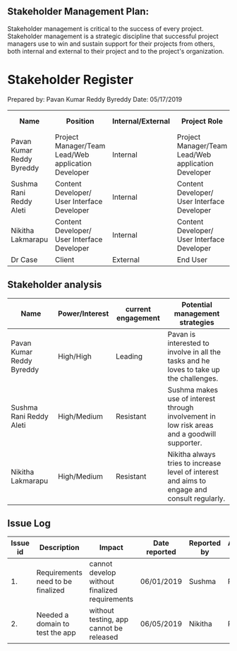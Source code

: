## Stakeholder Management Plan:
Stakeholder management is critical to the success of every project. Stakeholder management is a strategic discipline that successful project managers use to win and sustain support for their projects from others, both internal and external to their project and to the project's organization.


# Stakeholder Register


Prepared by: Pavan Kumar Reddy Byreddy         Date: 05/17/2019
 <table class="table table-dark">
                                      
                          
<tr> 
<th>Name</th>
<th>Position</th>
<th>Internal/External</th>

<th>Project Role</th>
<th>Contact Information</th>
</tr>
<tr>
<td>Pavan Kumar Reddy Byreddy</td>
<td>Project Manager/Team Lead/Web application Developer</td>
<td>Internal</td>
<td>Project Manager/Team Lead/Web application Developer</td>
<td>+1 6605280989</td>
</tr>
<tr>
<td>Sushma Rani Reddy Aleti</td>
<td>Content Developer/ User Interface Developer</td>
<td>Internal</td>
<td>Content Developer/ User Interface Developer</td>
<td>+1 6605281023</td>
</tr>
<tr>
<td>Nikitha Lakmarapu</td>
<td>Content Developer/ User Interface Developer</td>
<td>Internal</td>
<td>Content Developer/ User Interface Developer</td>
<td>+1 6605280991</td>
</tr>
<tr>
<td>Dr Case</td>
<td>Client</td>
<td>External</td>
<td>End User</td>
<td>000000000</td>
</tr>
</table>


## Stakeholder analysis

| Name                      | Power/Interest | current engagement | Potential management strategies                                                               |
|---------------------------|----------------|--------------------|-----------------------------------------------------------------------------------------------|
| Pavan Kumar Reddy Byreddy | High/High      | Leading            | Pavan is interested to involve in all the tasks and he loves to take up the challenges.       |
| Sushma Rani Reddy Aleti   | High/Medium    | Resistant          | Sushma makes use of interest through involvement in  low risk areas and a goodwill supporter. |
| Nikitha Lakmarapu         | High/Medium    | Resistant          | Nikitha always tries to increase level of interest and aims to engage and consult regularly.  |


## Issue Log


| Issue id | Description                        | Impact                                        | Date reported | Reported by | Assigned to | Priority | Due date   | Status | Comments               |
|----------|------------------------------------|-----------------------------------------------|---------------|-------------|-------------|----------|------------|--------|------------------------|
| 1.       | Requirements need to be  finalized | cannot develop without finalized requirements | 06/01/2019    | Sushma      | Pavan       | High     | 06/04/2019 | Closed | Requirements finalized |
| 2.       | Needed a domain to test  the app   | without testing, app  cannot be released      | 06/05/2019    | Nikitha     | Pavan       | Medium   | 06/10/2019 | Open   | Almost finished        |





